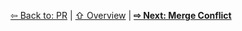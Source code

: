 [⇦ Back to: PR](how-to-pr.md) | [⇧ Overview](README.md) | [**⇨ Next: Merge Conflict**](how-to-merge-conflict.md)
